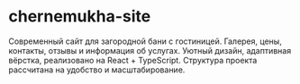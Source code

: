 # chernemukha-site
Современный сайт для загородной бани с гостиницей. Галерея, цены, контакты, отзывы и информация об услугах. Уютный дизайн, адаптивная вёрстка, реализовано на React + TypeScript. Структура проекта рассчитана на удобство и масштабирование.
